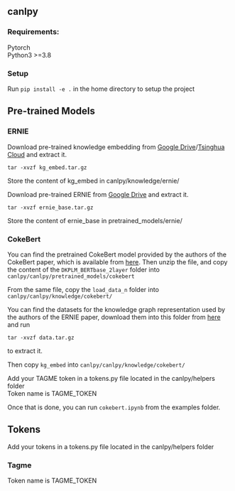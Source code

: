 ## canlpy

### Requirements:

Pytorch  
Python3 >=3.8  

### Setup

Run ```pip install -e .``` in the home directory to setup the project

## Pre-trained Models

### ERNIE

Download pre-trained knowledge embedding from [Google Drive](https://drive.google.com/open?id=14VNvGMtYWxuqT-PWDa8sD0e7hO486i8Y)/[Tsinghua Cloud](https://cloud.tsinghua.edu.cn/f/229e8cccedc2419f987e/) and extract it.

```shell
tar -xvzf kg_embed.tar.gz
```

Store the content of kg_embed in canlpy/knowledge/ernie/

Download pre-trained ERNIE from [Google Drive](https://drive.google.com/uc?export=download&id=1Hdp_iqsF3xjFcWSRvklC5ppvvd2C0qim) and extract it.

```shell
tar -xvzf ernie_base.tar.gz
```
Store the content of ernie_base in pretrained_models/ernie/

### CokeBert

You can find the pretrained CokeBert model provided by the authors of the CokeBert paper, which is available from [here](https://drive.google.com/file/d/1Ce7Nq7vJ83l4lOV9SiiN2Kq831z_phsV/view?usp=sharing). 
Then unzip the file, and copy the content of the `DKPLM_BERTbase_2layer` folder into `canlpy/canlpy/pretrained_models/cokebert` 

From the same file, copy the `load_data_n` folder into `canlpy/canlpy/knowledge/cokebert/`

You can find the datasets for the knowledge graph representation used by the authors of the ERNIE paper, download them into this folder from [here](https://drive.google.com/open?id=1HlWw7Q6-dFSm9jNSCh4VaBf1PlGqt9im) and run 

```shell
tar -xvzf data.tar.gz
```
to extract it. 

Then copy `kg_embed` into `canlpy/canlpy/knowledge/cokebert/`

Add your TAGME token in a tokens.py file located in the canlpy/helpers folder  
Token name is TAGME_TOKEN

Once that is done, you can run `cokebert.ipynb` from the examples folder.

## Tokens

Add your tokens in a tokens.py file located in the canlpy/helpers folder

### Tagme
Token name is TAGME_TOKEN

